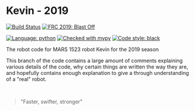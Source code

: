 # Kevin - 2019

[![Build Status](https://travis-ci.com/Mars1523/Kevin.svg?token=9wnZ4P5zqisSKzJ5PbWZ&branch=master)](https://travis-ci.org/Mars1523/Kevin)
[![FRC 2019: Blast Off](https://img.shields.io/badge/FRC-2019%20|%20Blast%20Off-black.svg)](https://www.firstinspires.org/robotics/frc/)

[![Language: python](https://img.shields.io/badge/Language-Python-3572a5.svg)](https://www.python.org/)
[![Checked with mypy](https://img.shields.io/badge/mypy-checked-2a6db2.svg)](http://mypy-lang.org/)
[![Code style: black](https://img.shields.io/badge/code%20style-black-000000.svg)](https://github.com/ambv/black)

The robot code for MARS 1523 robot Kevin for the 2019 season

This branch of the code contains a large amount of comments explaining various 
details of the code, why certain things are written the way they are, and hopefully
contains enough explanation to give a through understanding of a "real" robot.

<br>

> "Faster, swifter, stronger"

